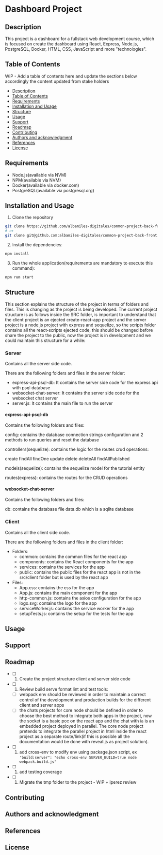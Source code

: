 # Dashboard Project

## Description

This project is a dashboard for a fullstack web development course, which is focused on create the dashboard using React, Express, Node.js, PostgreSQL, Docker, HTML, CSS, JavaScript and more "technologies".

## Table of Contents

WIP - Add a table of contents here and update the sections below accordingly the content updated from stake holders

-   [Description](#description)
-   [Table of Contents](#table-of-contents)
-   [Requirements](#requirements)
-   [Installation and Usage](#installation-and-usage)
-   [Structure](#structure)
-   [Usage](#usage)
-   [Support](#support)
-   [Roadmap](#roadmap)
-   [Contributing](#contributing)
-   [Authors and acknowledgment](#authors-and-acknowledgment)
-   [References](#references)
-   [License](#license)

## Requirements

-   Node.js(available via NVM)
-   NPM(available via NVM)
-   Docker(available via docker.com)
-   PostgreSQL(available via postgresql.org)

## Installation and Usage

1. Clone the repository

```bash
git clone https://github.com/albaniles-digitales/common-project-back-front
# or
git clone git@github.com:albaniles-digitales/common-project-back-front.git
```

2. Install the dependencies:

```bash
npm install
```

3. Run the whole application(requirements are mandatory to execute this command):

```bash
npm run start
```

## Structure

This section explains the structure of the project in terms of folders and files. This is changing as the project is being developed. The current project structure is as follows inside the SRC folder, is important to understand that the client project is an ejected create-react-app project and the server project is a node.js project with express and sequelize, so the scripts folder contains all the react-scripts ejected code, this should be changed before share the project to the public, now the project is in development and we could maintain this structure for a while:

### Server

Contains all the server side code.

There are the following folders and files in the server folder:

-   express-api-psql-db: It contains the server side code for the express api with psql database
-   websocket-chat-server: It contains the server side code for the websocket chat server
-   server.js: It contains the main file to run the server

#### express-api-psql-db

Contains the following folders and files:

config: contains the database connection strings configuration and 2 methods to run queries and reset the database

controllers(sequelize): contains the logic for the routes crud operations:

create
findAll
findOne
update
delete
deleteAll
findAllPublished

models(sequelize): contains the sequelize model for the tutorial entity

routes(express): contains the routes for the CRUD operations

#### websocket-chat-server

Contains the following folders and files:

db: contains the database file data.db which is a sqlite database

### Client

Contains all the client side code.

There are the following folders and files in the client folder:

-   Folders:
    -   common: contains the common files for the react app
    -   components: contains the React components for the app
    -   services: contains the services for the app
    -   public: contains the public files for the react app is not in the src/client folder but is used by the react app
-   Files:
    -   App.css: contains the css for the app
    -   App.js: contains the main component for the app
    -   http-common.js: contains the axios configuration for the app
    -   logo.svg: contains the logo for the app
    -   serviceWorker.js: contains the service worker for the app
    -   setupTests.js: contains the setup for the tests for the app

## Usage

## Support

## Roadmap

-   [ ] 1. Create the project structure client and server side code
-   [ ] 1. Review build serve format lint and test tools:
    -   [ ] webpack env should be reviewed in order to maintain a correct control of the development and production builds for the different client and server apps
    -   [ ] the chats projects for core node should be defined in order to choose the best method to integrate both apps in the project, now the socket is a basic poc on the react app and the chat with ia is an embedded project deployed in parallel. The core node project pretends to integrate the parallel project in html inside the react project as a separate route/link(if this is possible all the documentation would be done with reveal.js as project solution).
-   [ ] 1. add cross-env to modify env using package.json script, ex `"build:server": "echo cross-env SERVER_BUILD=true node webpack.build.js"`
-   [ ] 1. add testing coverage
-   [ ] 1. Migrate the tmp folder to the project - WIP + iperez review

## Contributing

## Authors and acknowledgment

## References

## License
